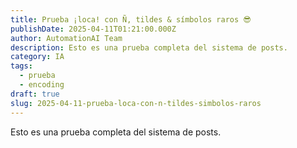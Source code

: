 ```yaml
---
title: Prueba ¡loca! con Ñ, tildes & símbolos raros 😎
publishDate: 2025-04-11T01:21:00.000Z
author: AutomationAI Team
description: Esto es una prueba completa del sistema de posts.
category: IA
tags:
  - prueba
  - encoding
draft: true
slug: 2025-04-11-prueba-loca-con-n-tildes-simbolos-raros
---
```

Esto es una prueba completa del sistema de posts.
